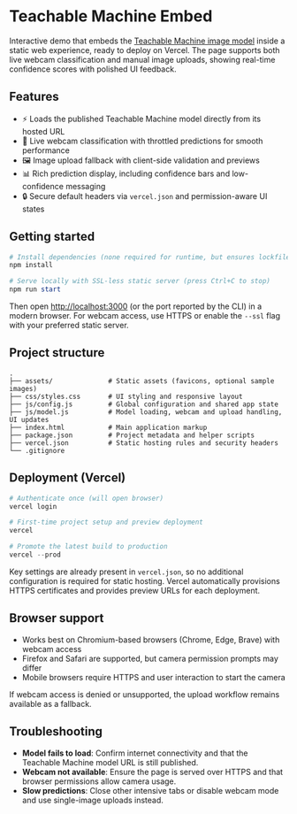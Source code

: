 # Teachable Machine Embed

Interactive demo that embeds the [Teachable Machine image model](https://teachablemachine.withgoogle.com/models/YFgzqdy36/) inside a static web experience, ready to deploy on Vercel. The page supports both live webcam classification and manual image uploads, showing real-time confidence scores with polished UI feedback.

## Features

- ⚡️ Loads the published Teachable Machine model directly from its hosted URL
- 🎥 Live webcam classification with throttled predictions for smooth performance
- 🖼️ Image upload fallback with client-side validation and previews
- 📊 Rich prediction display, including confidence bars and low-confidence messaging
- 🔒 Secure default headers via `vercel.json` and permission-aware UI states

## Getting started

```powershell
# Install dependencies (none required for runtime, but ensures lockfile if desired)
npm install

# Serve locally with SSL-less static server (press Ctrl+C to stop)
npm run start
```

Then open <http://localhost:3000> (or the port reported by the CLI) in a modern browser. For webcam access, use HTTPS or enable the `--ssl` flag with your preferred static server.

## Project structure

```
.
├── assets/              # Static assets (favicons, optional sample images)
├── css/styles.css       # UI styling and responsive layout
├── js/config.js         # Global configuration and shared app state
├── js/model.js          # Model loading, webcam and upload handling, UI updates
├── index.html           # Main application markup
├── package.json         # Project metadata and helper scripts
├── vercel.json          # Static hosting rules and security headers
└── .gitignore
```

## Deployment (Vercel)

```powershell
# Authenticate once (will open browser)
vercel login

# First-time project setup and preview deployment
vercel

# Promote the latest build to production
vercel --prod
```

Key settings are already present in `vercel.json`, so no additional configuration is required for static hosting. Vercel automatically provisions HTTPS certificates and provides preview URLs for each deployment.

## Browser support

- Works best on Chromium-based browsers (Chrome, Edge, Brave) with webcam access
- Firefox and Safari are supported, but camera permission prompts may differ
- Mobile browsers require HTTPS and user interaction to start the camera

If webcam access is denied or unsupported, the upload workflow remains available as a fallback.

## Troubleshooting

- **Model fails to load**: Confirm internet connectivity and that the Teachable Machine model URL is still published.
- **Webcam not available**: Ensure the page is served over HTTPS and that browser permissions allow camera usage.
- **Slow predictions**: Close other intensive tabs or disable webcam mode and use single-image uploads instead.
